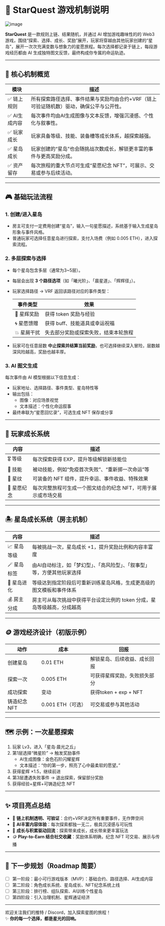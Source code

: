 # 🌟 StarQuest 游戏机制说明
![image](https://github.com/user-attachments/assets/39393a2b-9c9f-4888-8541-956bbf26dd3f)


**StarQuest** 是一款规则上链、结果随机，并通过 AI 增加游戏趣味性的的 Web3 游戏，围绕“探索、选择、成长、奖励”展开，玩家将穿越由其他玩家创建的“星岛”，展开一次次充满变数与想象力的星愿旅程。每次选择都记录于链上，每段游戏经历都由 AI 生成独特图文反馈，最终构成你专属的命运轨迹。

---

## 🧩 核心机制概览

| 模块        | 描述 |
|-------------|------|
| ✅ 链上规则 | 所有探索路径选择、事件结果与奖励均由合约+VRF（链上可验证随机数）驱动，确保公平与公开性。 |
| ✅ AI生成内容 | 每次事件均由AI生成图像与文本反馈，增强沉浸感、个性化与叙事性。 |
| ✅ 玩家成长 | 玩家具备等级、技能、装备槽等成长体系，越探索越强。 |
| ✅ 星岛成长 | 玩家创建的“星岛”也会随挑战次数成长，解锁更丰富的事件与更高奖励分成。 |
| ✅ 资产留存 | 每次旅程的重大节点可生成“星愿纪念 NFT”，可展示、交易或参与后续活动。 |

---

## 🎮 基础玩法流程

### 1. 创建/进入星岛

- 房主可支付一定费用创建“星岛”，输入一句星愿描述，系统基于输入生成星岛形象与事件风格。
- 普通玩家可选择任意星岛进行探索，支付入场费（例如 0.005 ETH），进入探索流程。

### 2. 多层探索与选择

- 每个星岛包含多层（通常为3~5层）。
- 每层会出现 **3 个路径选项**（如「曦光阶」、「晨星道」、「辉辉径」）。
- 玩家选择路径 → VRF 返回该路径对应的事件类型：

  | 事件类型 | 效果 |
  |----------|------|
  | 🌟 星辉奖励 | 获得 token 奖励与经验 |
  | 🌀 星愿馈赠 | 获得 buff、技能道具或幸运祝福 |
  | 💥 星屑干扰 | 失去部分奖励或探索失败，结束本轮旅程 |

- 玩家可在任意层数 **中止探索并结算当前奖励**，也可选择继续深入冒险，层数越深风险越高，奖励也越丰厚。

### 3. AI 图文生成

每次事件由 AI 模型根据以下信息生成：

- 玩家地址、选择路径、事件类型、星岛特性等
- 输出包括：
  - 图像：对应场景视觉
  - 文本描述：个性化命运叙事
- 最终串联为“星愿回忆录”，可选生成 NFT 保存或分享

---

## 🧬 玩家成长系统

| 内容 | 描述 |
|------|------|
| 🎖 等级 | 每次探索获得 EXP，提升等级解锁新技能位 |
| 🧠 技能 | 被动技能，例如“免疫首次失败”、“重新掷一次命运”等 |
| 💠 星纹 | 可装备的 NFT 组件，提升幸运、事件收益、特殊效果 |
| 📜 星愿纪念 | 每次完整旅程可生成一个图文结合的纪念 NFT，可用于展示或市场交易 |

---

## 🏝 星岛成长系统（房主机制）

| 内容 | 描述 |
|------|------|
| 📈 星岛等级 | 每被挑战一次，星岛成长 +1，提升奖励比例和内容丰富度 |
| 🪄 星岛标签 | 由AI自动标注，如「梦幻型」、「高风险型」、「叙事型」等，方便其他玩家选择 |
| 🎨 星岛进化 | 等级达到指定阶段后可重新训练星岛风格，生成更高级的图文模板和事件体系 |
| 💰 房主分成 | 房主可从每次挑战中获得平台设定比例的 token 分成，星岛等级越高，分成越高 |

---

## 🪙 游戏经济设计（初版示例）

| 动作 | 成本 | 回报 |
|------|------|------|
| 创建星岛 | 0.01 ETH | 解锁星岛、后续收益、成长回报 |
| 探索一次 | 0.005 ETH | 可获得星辉奖励，失败损失部分 |
| 成功探索 | 变动 | 获得token + exp + NFT |
| 铸造纪念NFT | 0.001 ETH（可选） | 可交易或参与其他活动 |

---

## 🗺 示例：一次星愿探索

1. 玩家 Lv3，进入「星岛·晨光之丘」
2. 第1层选择“微星阶” → 触发奖励事件
   - AI生成图像：金色石阶闪耀星辉
   - 文本描述：“你的第一步，照亮了心中最柔软的愿望。”
3. 获得星辉 ×1.5，继续前进
4. 第3层遭遇失败事件 → 退出探索，保留部分奖励
5. 获得经验+星辉+可铸造纪念 NFT

---

## ✨ 项目亮点总结

- 🔐 **链上机制透明、可验证**：合约+VRF决定所有重要事件，无作弊空间
- 🧠 **AI丰富内容体验**：每次探索都独一无二，极具沉浸感与可玩性
- 🧬 **成长与积累驱动回流**：探索带来成长，成长带来更丰富玩法
- 🪙 **Play-to-Earn 结合社交收藏**：奖励体系明确，纪念 NFT 可交易、展示与传播

---

## 📌 下一步规划（Roadmap 简要）

- [ ] 第一阶段：最小可行游戏版本（MVP）：基础合约、路径选择、AI生成内容
- [ ] 第二阶段：角色成长系统、星岛成长、NFT纪念系统上线
- [ ] 第三阶段：排行榜、组队探索、AI训练个性星岛
- [ ] 第四阶段：引入治理机制、星辉通证经济

---

欢迎关注我们的推特 / Discord，加入探索星图的旅程！  
✨ **你的每一个选择，都是星光的回响。**

